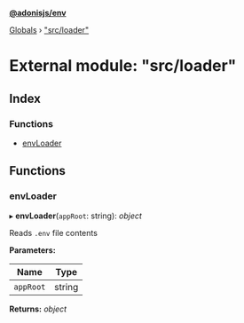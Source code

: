 **[@adonisjs/env](../README.md)**

[Globals](../README.md) › ["src/loader"](_src_loader_.md)

# External module: "src/loader"

## Index

### Functions

* [envLoader](_src_loader_.md#envloader)

## Functions

###  envLoader

▸ **envLoader**(`appRoot`: string): *object*

Reads `.env` file contents

**Parameters:**

Name | Type |
------ | ------ |
`appRoot` | string |

**Returns:** *object*